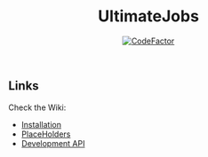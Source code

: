 <!-- markdown tutorial -->
  
<h1 align="center">UltimateJobs</h1> 
  <p align="center">
<a href="https://www.codefactor.io/repository/github/warsteiner37/ultimatejobs"><img src="https://www.codefactor.io/repository/github/warsteiner37/ultimatejobs/badge" alt="CodeFactor" /></a>
</p>
<br>
 
## Links
  
Check the Wiki:

- [Installation](https://github.com/Warsteiner37/UltimateJobs/wiki/Installation) 
- [PlaceHolders](https://github.com/Warsteiner37/UltimateJobs/wiki/Placeholders) 
- [Development API](https://github.com/Warsteiner37/UltimateJobs/wiki/Development-API)  

<br> 



